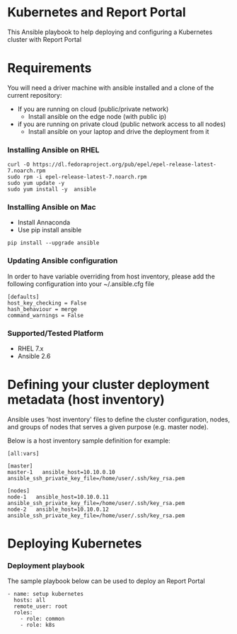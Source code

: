 

# Kubernetes and Report Portal

This Ansible playbook to help deploying and configuring a Kubernetes cluster with Report Portal

# Requirements

You will need a driver machine with ansible installed and a clone of the current repository:

* If you are running on cloud (public/private network)
  * Install ansible on the edge node (with public ip)
* if you are running on private cloud (public network access to all nodes)
  * Install ansible on your laptop and drive the deployment from it

### Installing Ansible on RHEL

```
curl -O https://dl.fedoraproject.org/pub/epel/epel-release-latest-7.noarch.rpm
sudo rpm -i epel-release-latest-7.noarch.rpm
sudo yum update -y
sudo yum install -y  ansible
```

### Installing Ansible on Mac

* Install Annaconda
* Use pip install ansible

```
pip install --upgrade ansible
```

### Updating Ansible configuration

In order to have variable overriding from host inventory, please add the following configuration into your ~/.ansible.cfg file

```
[defaults]
host_key_checking = False
hash_behaviour = merge
command_warnings = False
```

### Supported/Tested Platform

* RHEL 7.x
* Ansible 2.6


# Defining your cluster deployment metadata (host inventory)

Ansible uses 'host inventory' files to define the cluster configuration, nodes, and groups of nodes
that serves a given purpose (e.g. master node).

Below is a host inventory sample definition for example:

```
[all:vars]

[master]
master-1   ansible_host=10.10.0.10  ansible_ssh_private_key_file=/home/user/.ssh/key_rsa.pem

[nodes]
node-1   ansible_host=10.10.0.11  ansible_ssh_private_key_file=/home/user/.ssh/key_rsa.pem
node-2   ansible_host=10.10.0.12  ansible_ssh_private_key_file=/home/user/.ssh/key_rsa.pem
```

# Deploying Kubernetes

### Deployment playbook

The sample playbook below can be used to deploy an Report Portal

```
- name: setup kubernetes
  hosts: all
  remote_user: root
  roles:
    - role: common
    - role: k8s

```



